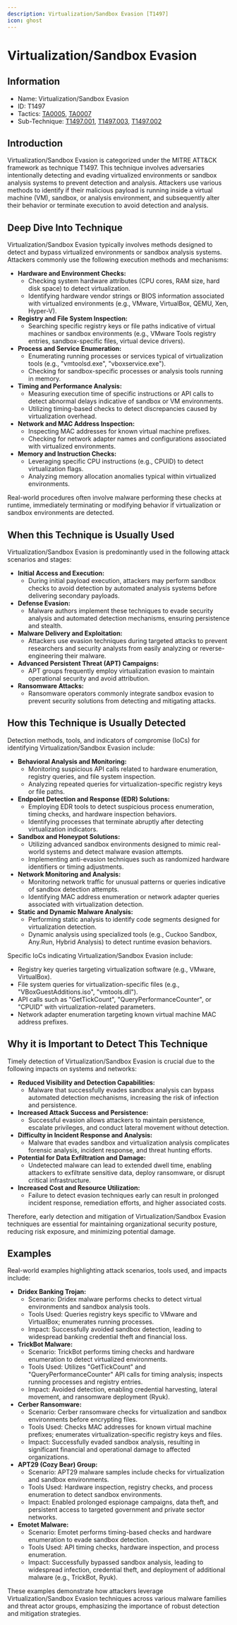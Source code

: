 ```yaml
---
description: Virtualization/Sandbox Evasion [T1497]
icon: ghost
---
```


# Virtualization/Sandbox Evasion

## Information

* Name: Virtualization/Sandbox Evasion
* ID: T1497
* Tactics: [TA0005](../../ta0005/), [TA0007](../)
* Sub-Technique: [T1497.001](t1497.001.md), [T1497.003](t1497.003.md), [T1497.002](t1497.002.md)

## Introduction

Virtualization/Sandbox Evasion is categorized under the MITRE ATT\&CK framework as technique T1497. This technique involves adversaries intentionally detecting and evading virtualized environments or sandbox analysis systems to prevent detection and analysis. Attackers use various methods to identify if their malicious payload is running inside a virtual machine (VM), sandbox, or analysis environment, and subsequently alter their behavior or terminate execution to avoid detection and analysis.

## Deep Dive Into Technique

Virtualization/Sandbox Evasion typically involves methods designed to detect and bypass virtualized environments or sandbox analysis systems. Attackers commonly use the following execution methods and mechanisms:

* **Hardware and Environment Checks:**
  * Checking system hardware attributes (CPU cores, RAM size, hard disk space) to detect virtualization.
  * Identifying hardware vendor strings or BIOS information associated with virtualized environments (e.g., VMware, VirtualBox, QEMU, Xen, Hyper-V).
* **Registry and File System Inspection:**
  * Searching specific registry keys or file paths indicative of virtual machines or sandbox environments (e.g., VMware Tools registry entries, sandbox-specific files, virtual device drivers).
* **Process and Service Enumeration:**
  * Enumerating running processes or services typical of virtualization tools (e.g., "vmtoolsd.exe", "vboxservice.exe").
  * Checking for sandbox-specific processes or analysis tools running in memory.
* **Timing and Performance Analysis:**
  * Measuring execution time of specific instructions or API calls to detect abnormal delays indicative of sandbox or VM environments.
  * Utilizing timing-based checks to detect discrepancies caused by virtualization overhead.
* **Network and MAC Address Inspection:**
  * Inspecting MAC addresses for known virtual machine prefixes.
  * Checking for network adapter names and configurations associated with virtualized environments.
* **Memory and Instruction Checks:**
  * Leveraging specific CPU instructions (e.g., CPUID) to detect virtualization flags.
  * Analyzing memory allocation anomalies typical within virtualized environments.

Real-world procedures often involve malware performing these checks at runtime, immediately terminating or modifying behavior if virtualization or sandbox environments are detected.

## When this Technique is Usually Used

Virtualization/Sandbox Evasion is predominantly used in the following attack scenarios and stages:

* **Initial Access and Execution:**
  * During initial payload execution, attackers may perform sandbox checks to avoid detection by automated analysis systems before delivering secondary payloads.
* **Defense Evasion:**
  * Malware authors implement these techniques to evade security analysis and automated detection mechanisms, ensuring persistence and stealth.
* **Malware Delivery and Exploitation:**
  * Attackers use evasion techniques during targeted attacks to prevent researchers and security analysts from easily analyzing or reverse-engineering their malware.
* **Advanced Persistent Threat (APT) Campaigns:**
  * APT groups frequently employ virtualization evasion to maintain operational security and avoid attribution.
* **Ransomware Attacks:**
  * Ransomware operators commonly integrate sandbox evasion to prevent security solutions from detecting and mitigating attacks.

## How this Technique is Usually Detected

Detection methods, tools, and indicators of compromise (IoCs) for identifying Virtualization/Sandbox Evasion include:

* **Behavioral Analysis and Monitoring:**
  * Monitoring suspicious API calls related to hardware enumeration, registry queries, and file system inspection.
  * Analyzing repeated queries for virtualization-specific registry keys or file paths.
* **Endpoint Detection and Response (EDR) Solutions:**
  * Employing EDR tools to detect suspicious process enumeration, timing checks, and hardware inspection behaviors.
  * Identifying processes that terminate abruptly after detecting virtualization indicators.
* **Sandbox and Honeypot Solutions:**
  * Utilizing advanced sandbox environments designed to mimic real-world systems and detect malware evasion attempts.
  * Implementing anti-evasion techniques such as randomized hardware identifiers or timing adjustments.
* **Network Monitoring and Analysis:**
  * Monitoring network traffic for unusual patterns or queries indicative of sandbox detection attempts.
  * Identifying MAC address enumeration or network adapter queries associated with virtualization detection.
* **Static and Dynamic Malware Analysis:**
  * Performing static analysis to identify code segments designed for virtualization detection.
  * Dynamic analysis using specialized tools (e.g., Cuckoo Sandbox, Any.Run, Hybrid Analysis) to detect runtime evasion behaviors.

Specific IoCs indicating Virtualization/Sandbox Evasion include:

* Registry key queries targeting virtualization software (e.g., VMware, VirtualBox).
* File system queries for virtualization-specific files (e.g., "VBoxGuestAdditions.iso", "vmtools.dll").
* API calls such as "GetTickCount", "QueryPerformanceCounter", or "CPUID" with virtualization-related parameters.
* Network adapter enumeration targeting known virtual machine MAC address prefixes.

## Why it is Important to Detect This Technique

Timely detection of Virtualization/Sandbox Evasion is crucial due to the following impacts on systems and networks:

* **Reduced Visibility and Detection Capabilities:**
  * Malware that successfully evades sandbox analysis can bypass automated detection mechanisms, increasing the risk of infection and persistence.
* **Increased Attack Success and Persistence:**
  * Successful evasion allows attackers to maintain persistence, escalate privileges, and conduct lateral movement without detection.
* **Difficulty in Incident Response and Analysis:**
  * Malware that evades sandbox and virtualization analysis complicates forensic analysis, incident response, and threat hunting efforts.
* **Potential for Data Exfiltration and Damage:**
  * Undetected malware can lead to extended dwell time, enabling attackers to exfiltrate sensitive data, deploy ransomware, or disrupt critical infrastructure.
* **Increased Cost and Resource Utilization:**
  * Failure to detect evasion techniques early can result in prolonged incident response, remediation efforts, and higher associated costs.

Therefore, early detection and mitigation of Virtualization/Sandbox Evasion techniques are essential for maintaining organizational security posture, reducing risk exposure, and minimizing potential damage.

## Examples

Real-world examples highlighting attack scenarios, tools used, and impacts include:

* **Dridex Banking Trojan:**
  * Scenario: Dridex malware performs checks to detect virtual environments and sandbox analysis tools.
  * Tools Used: Queries registry keys specific to VMware and VirtualBox; enumerates running processes.
  * Impact: Successfully avoided sandbox detection, leading to widespread banking credential theft and financial loss.
* **TrickBot Malware:**
  * Scenario: TrickBot performs timing checks and hardware enumeration to detect virtualized environments.
  * Tools Used: Utilizes "GetTickCount" and "QueryPerformanceCounter" API calls for timing analysis; inspects running processes and registry entries.
  * Impact: Avoided detection, enabling credential harvesting, lateral movement, and ransomware deployment (Ryuk).
* **Cerber Ransomware:**
  * Scenario: Cerber ransomware checks for virtualization and sandbox environments before encrypting files.
  * Tools Used: Checks MAC addresses for known virtual machine prefixes; enumerates virtualization-specific registry keys and files.
  * Impact: Successfully evaded sandbox analysis, resulting in significant financial and operational damage to affected organizations.
* **APT29 (Cozy Bear) Group:**
  * Scenario: APT29 malware samples include checks for virtualization and sandbox environments.
  * Tools Used: Hardware inspection, registry checks, and process enumeration to detect sandbox environments.
  * Impact: Enabled prolonged espionage campaigns, data theft, and persistent access to targeted government and private sector networks.
* **Emotet Malware:**
  * Scenario: Emotet performs timing-based checks and hardware enumeration to evade sandbox detection.
  * Tools Used: API timing checks, hardware inspection, and process enumeration.
  * Impact: Successfully bypassed sandbox analysis, leading to widespread infection, credential theft, and deployment of additional malware (e.g., TrickBot, Ryuk).

These examples demonstrate how attackers leverage Virtualization/Sandbox Evasion techniques across various malware families and threat actor groups, emphasizing the importance of robust detection and mitigation strategies.
